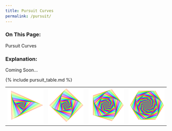 ```yaml
---
title: Pursuit Curves
permalink: /pursuit/
---
```

<h3>On This Page:</h3> 
Pursuit Curves

<h3>Explanation: </h3> Coming Soon...

{% include pursuit_table.md %}

<table>
	<tr>
		<td><img src="\images\pursuit\pursuit_3_alt.png"></td>
		<td><img src="\images\pursuit\pursuit_4_alt.png"></td>
		<td><img src="\images\pursuit\pursuit_5_alt.png"></td>
		<td><img src="\images\pursuit\pursuit_6_alt.png"></td>
	</tr>
</table>

